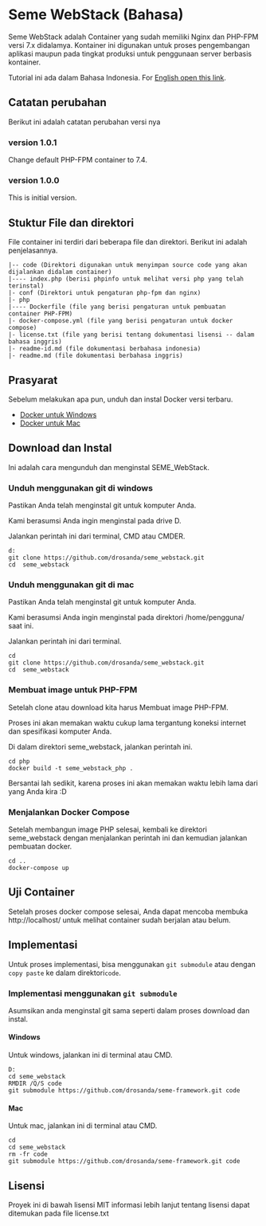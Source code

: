 # Seme WebStack (Bahasa)
Seme WebStack adalah Container yang sudah memiliki Nginx dan PHP-FPM versi 7.x didalamya. Kontainer ini digunakan untuk proses pengembangan aplikasi maupun pada tingkat produksi untuk penggunaan server berbasis kontainer.

Tutorial ini ada dalam Bahasa Indonesia.
For [English open this link](https://github.com/drosanda/seme_webstack).

## Catatan perubahan
Berikut ini adalah catatan perubahan versi nya

### version 1.0.1
Change default PHP-FPM container to 7.4.

### version 1.0.0
This is initial version.

## Stuktur File dan direktori

File container ini terdiri dari beberapa file dan direktori. Berikut ini adalah penjelasannya.

```
|-- code (Direktori digunakan untuk menyimpan source code yang akan dijalankan didalam container)
|---- index.php (berisi phpinfo untuk melihat versi php yang telah terinstal)
|- conf (Direktori untuk pengaturan php-fpm dan nginx)
|- php
|---- Dockerfile (file yang berisi pengaturan untuk pembuatan container PHP-FPM)
|- docker-compose.yml (file yang berisi pengaturan untuk docker compose)
|- license.txt (file yang berisi tentang dokumentasi lisensi -- dalam bahasa inggris)
|- readme-id.md (file dokumentasi berbahasa indonesia)
|- readme.md (file dokumentasi berbahasa inggris)
```

## Prasyarat
Sebelum melakukan apa pun, unduh dan instal Docker versi terbaru.

- [Docker untuk Windows](https://hub.docker.com/editions/community/docker-ce-desktop-windows/)
- [Docker untuk Mac](https://hub.docker.com/editions/community/docker-ce-desktop-mac/)

## Download dan Instal

Ini adalah cara mengunduh dan menginstal SEME_WebStack.

### Unduh menggunakan git di windows

Pastikan Anda telah menginstal git untuk komputer Anda.

Kami berasumsi Anda ingin menginstal pada drive D.

Jalankan perintah ini dari terminal, CMD atau CMDER.

```
d:
git clone https://github.com/drosanda/seme_webstack.git
cd  seme_webstack
```

### Unduh menggunakan git di mac

Pastikan Anda telah menginstal git untuk komputer Anda.

Kami berasumsi Anda ingin menginstal pada direktori /home/pengguna/ saat ini.

Jalankan perintah ini dari terminal.

```
cd
git clone https://github.com/drosanda/seme_webstack.git
cd  seme_webstack
```

### Membuat image untuk PHP-FPM

Setelah clone atau download kita harus Membuat image PHP-FPM.

Proses ini akan memakan waktu cukup lama tergantung koneksi internet dan spesifikasi komputer Anda.

Di dalam direktori seme_webstack, jalankan perintah ini.

```
cd php
docker build -t seme_webstack_php .
```

Bersantai lah sedikit, karena proses ini akan memakan waktu lebih lama dari yang Anda kira :D

### Menjalankan Docker Compose

Setelah membangun image PHP selesai, kembali ke direktori seme_webstack dengan menjalankan perintah ini dan kemudian jalankan pembuatan docker.

```
cd ..
docker-compose up
```

## Uji Container
Setelah proses docker compose selesai, Anda dapat mencoba membuka http://localhost/ untuk melihat container sudah berjalan atau belum.

## Implementasi

Untuk proses implementasi, bisa menggunakan `git submodule` atau dengan `copy paste` ke dalam direktori`code`.

### Implementasi menggunakan `git submodule`

Asumsikan anda menginstal git sama seperti dalam proses download dan instal.

#### Windows

Untuk windows, jalankan ini di terminal atau CMD.
```
D:
cd seme_webstack
RMDIR /Q/S code
git submodule https://github.com/drosanda/seme-framework.git code
```

#### Mac

Untuk mac, jalankan ini di terminal atau CMD.
```
cd
cd seme_webstack
rm -fr code
git submodule https://github.com/drosanda/seme-framework.git code
```

## Lisensi
Proyek ini di bawah lisensi MIT informasi lebih lanjut tentang lisensi dapat ditemukan pada file license.txt
